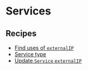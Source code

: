 # Services

## Recipes

* [Find uses of `externalIP`](./findserviceexternalips.md)
* [Service type](./findservicesbytype.md)
* [Update `Service` `externalIP`](./updateserviceexternalip.md)


